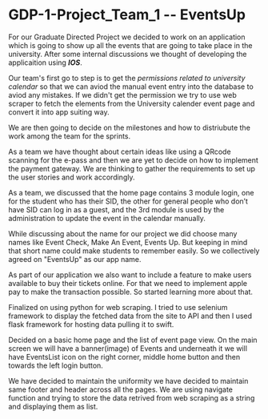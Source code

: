 # GDP-1-Project_Team_1 -- EventsUp

For our Graduate Directed Project we decided to work on an application which is going to show up all the events that are going to take place in the university.
After some internal discussions we thought of developing the applicaition using ***IOS***. 

Our team's first go to step is to get the *permissions related to university calendar* so that we can aviod the manual event entry into the database to aviod any mistakes. If we didn't get the permission we try to use web scraper to fetch the elements from the University calender event page and convert it into app suiting way.

We are then going to decide on the milestones and how to distriubute the work among the team for the sprints.

As a team we have thought about certain ideas like using a QRcode scanning for the e-pass and then we are yet to decide on how to implement the payment gateway. We are thinking to gather the requirements to set up the user stories and work accordingly.

As a team, we discussed that the home page contains 3 module login, one for the student who has their SID, the other for general people who don’t have SID can log in as a guest, and the 3rd module is used by the administration to update the event in the calendar manually. 

While discussing about the name for our project we did choose many names like Event Check, Make An Event, Events Up. But keeping in mind that short name could make students to remember easily. So we collectively agreed on "EventsUp" as our app name.

As part of our application we also want to include a feature to make users available to buy their tickets online. For that we need to implement apple pay to make the transaction possible. So started learning more about that.

Finalized on using python for web scraping. I tried to use selenium framework to display the fetched data from the site to API and then I used flask framework for hosting data pulling it to swift.  


Decided on a basic home page and the list of event page view. 
On the main screen we will have a banner(image) of Events and underneath it we will have EventsList icon  on the right corner, middle home button and then towards the left login button. 

We have decided to maintain the uniformity we have decided to maintain same footer and header across all the pages. We are using navigate function and trying to store the data retrived from web scraping as a string and displaying them as list.

